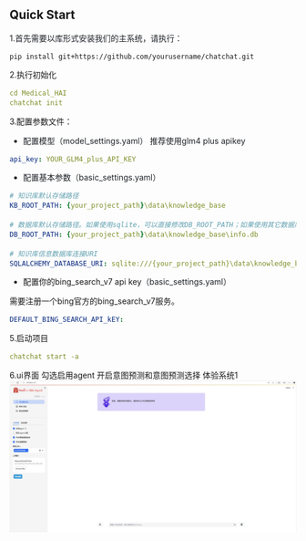 
## Quick Start
<font style="color:rgb(31, 35, 40);">1.首先需要以库形式安装我们的主系统，请执行：</font>

```plain
pip install git+https://github.com/yourusername/chatchat.git
```

2.执行初始化

```yaml
cd Medical_HAI
chatchat init
```

3.配置参数文件：

+ <font style="color:rgb(31, 35, 40);">配置模型（model_settings.yaml）   推荐使用glm4 plus apikey</font>

```yaml
api_key: YOUR_GLM4_plus_API_KEY
```

+ <font style="color:rgb(31, 35, 40);">配置基本参数（basic_settings.yaml）</font>

```yaml
# 知识库默认存储路径
KB_ROOT_PATH: {your_project_path}\data\knowledge_base

# 数据库默认存储路径。如果使用sqlite，可以直接修改DB_ROOT_PATH；如果使用其它数据库，请直接修改SQLALCHEMY_DATABASE_URI。
DB_ROOT_PATH: {your_project_path}\data\knowledge_base\info.db

# 知识库信息数据库连接URI
SQLALCHEMY_DATABASE_URI: sqlite:///{your_project_path}\data\knowledge_base\info.db

```

+ 配置你的bing_search_v7 api key<font style="color:rgb(31, 35, 40);">（basic_settings.yaml）</font>

需要注册一个bing官方的bing_search_v7服务。

```yaml
DEFAULT_BING_SEARCH_API_kEY:
```

5.启动项目

```yaml
chatchat start -a
```

6.ui界面 勾选启用agent 开启意图预测和意图预测选择 体验系统1
![ui界面图片](images/ui.jpg)





